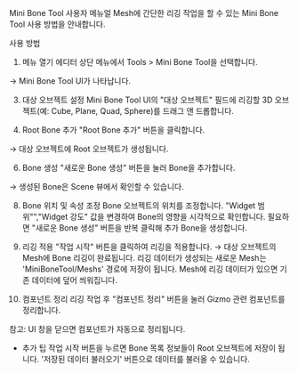 Mini Bone Tool 사용자 메뉴얼
Mesh에 간단한 리깅 작업을 할 수 있는 Mini Bone Tool 사용 방법을 안내합니다.

사용 방법


1. 메뉴 열기
에디터 상단 메뉴에서 Tools > Mini Bone Tool을 선택합니다.

→ Mini Bone Tool UI가 나타납니다.


3. 대상 오브젝트 설정
Mini Bone Tool UI의 "대상 오브젝트" 필드에 리깅할 3D 오브젝트(예: Cube, Plane, Quad, Sphere)를 드래그 앤 드롭합니다.


4. Root Bone 추가
"Root Bone 추가" 버튼을 클릭합니다.

→ 대상 오브젝트에 Root 오브젝트가 생성됩니다.


6. Bone 생성
"새로운 Bone 생성" 버튼을 눌러 Bone을 추가합니다.

→ 생성된 Bone은 Scene 뷰에서 확인할 수 있습니다.


8. Bone 위치 및 속성 조정
Bone 오브젝트의 위치를 조정합니다.
"Widget 범위"","Widget 강도" 값을 변경하여 Bone의 영향을 시각적으로 확인합니다.
필요하면 "새로운 Bone 생성" 버튼을 반복 클릭해 추가 Bone을 생성합니다.


9. 리깅 적용
"작업 시작" 버튼을 클릭하여 리깅을 적용합니다.
→ 대상 오브젝트의 Mesh에 Bone 리깅이 완료됩니다.
리깅 데이터가 생성되는 새로운 Mesh는 'MiniBoneTool/Meshs' 경로에 저장이 됩니다.
Mesh에 리깅 데이터가 있으면 기존 데이터에 덮어 씌워집니다.


10. 컴포넌트 정리
리깅 작업 후 "컴포넌트 정리" 버튼을 눌러 Gizmo 관련 컴포넌트를 정리합니다.

참고: UI 창을 닫으면 컴포넌트가 자동으로 정리됩니다.



- 추가 팁
작업 시작 버튼을 누르면 Bone 목록 정보들이 Root 오브젝트에 저장이 됩니다.
'저장된 데이터 불러오기' 버튼으로 데이터를 불러올 수 있습니다.
